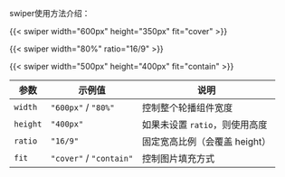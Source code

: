 swiper使用方法介绍：

{{< swiper width="600px" height="350px" fit="cover" >}}

{{< swiper width="80%" ratio="16/9" >}}

{{< swiper width="500px" height="400px" fit="contain" >}}


| 参数       | 示例值                     | 说明                  |
| -------- | ----------------------- | ------------------- |
| `width`  | `"600px"` / `"80%"`     | 控制整个轮播组件宽度          |
| `height` | `"400px"`               | 如果未设置 `ratio`，则使用高度 |
| `ratio`  | `"16/9"`                | 固定宽高比例（会覆盖 height）  |
| `fit`    | `"cover"` / `"contain"` | 控制图片填充方式            | 
